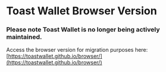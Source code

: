 # Toast Wallet Browser Version
### Please note Toast Wallet is no longer being actively maintained.

Access the browser version for migration purposes here:
[https://toastwallet.github.io/browser/](https://toastwallet.github.io/browser/)

